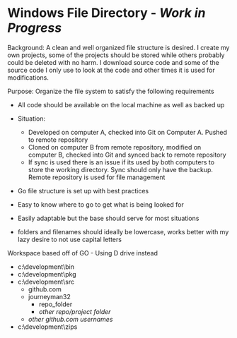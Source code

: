 # Windows File Directory - _Work in Progress_

Background: A clean and well organized file structure is desired. I create my own projects, some of the projects should be stored while others
probably could be deleted with no harm. I download source code and some of the source code I only use to look at the code and other times it is
used for modifications. 

Purpose: Organize the file system to satisfy the following requirements
  - All code should be available on the local machine as well as backed up
  - Situation: 
    - Developed on computer A, checked into Git on Computer A. Pushed to remote repository
    - Cloned on computer B from remote repository, modified on computer B, checked into Git and synced back to remote repository
    - If sync is used there is an issue if its used by both computers to store the working directory. Sync should only have the backup. Remote repository is used for file management
  
  - Go file structure is set up with best practices
  - Easy to know where to go to get what is being looked for
  - Easily adaptable but the base should serve for most situations
  - folders and filenames should ideally be lowercase, works better with my lazy desire to not use capital letters

Workspace based off of GO - Using D drive instead
- c:\development\bin
- c:\development\pkg
- c:\development\src
  - github.com
  - journeyman32
      - repo_folder
      - _other repo/project folder_
  - _other github.com usernames_
- c:\development\zips
